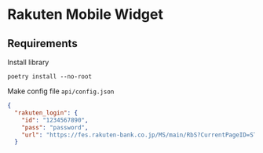 # Rakuten Mobile Widget

## Requirements
Install library
```
poetry install --no-root
```

Make config file `api/config.json`
```json
{
  "rakuten_login": {
    "id": "1234567890",
    "pass": "password",
    "url": "https://fes.rakuten-bank.co.jp/MS/main/RbS?CurrentPageID=START&&COMMAND=LOGIN"
  }
```
